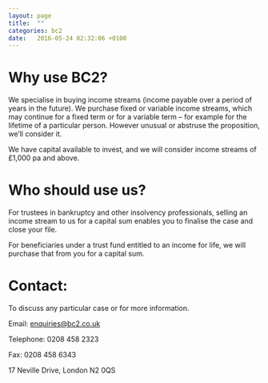 ```yaml
---
layout: page
title:  ""
categories: bc2
date:   2016-05-24 02:32:06 +0100
---
```


Why use BC2?
============

We specialise in buying income streams (income payable over a period of
years in the future).  We purchase fixed or variable income streams,
which may continue for a fixed term or for a variable term – for example
for the lifetime of a particular person. However unusual or abstruse the
proposition, we’ll consider it.

We have capital available to invest, and we will consider income streams
of £1,000 pa and above.

Who should use us?
=================

For trustees in bankruptcy and other insolvency professionals, selling
an income stream to us for a capital sum enables you to finalise the
case and close your file.

For beneficiaries under a trust fund entitled to an income for life, we
will purchase that from you for a capital sum.

Contact:
=======

To discuss any particular case or for more information.

Email: <enquiries@bc2.co.uk>

Telephone: 0208 458 2323

Fax: 0208 458 6343

17 Neville Drive, London N2 0QS
